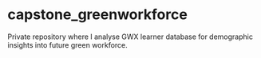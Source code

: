 # capstone_greenworkforce
Private repository where I analyse GWX learner database for demographic insights into future green workforce.
